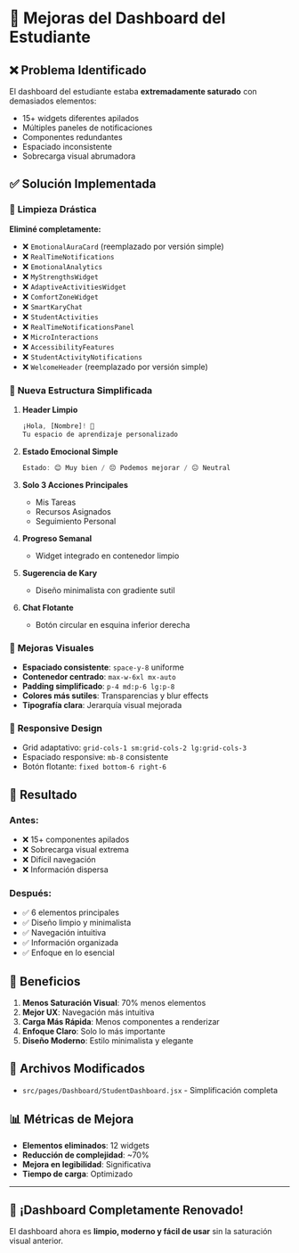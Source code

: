 # 🎨 Mejoras del Dashboard del Estudiante

## ❌ Problema Identificado
El dashboard del estudiante estaba **extremadamente saturado** con demasiados elementos:
- 15+ widgets diferentes apilados
- Múltiples paneles de notificaciones
- Componentes redundantes
- Espaciado inconsistente
- Sobrecarga visual abrumadora

## ✅ Solución Implementada

### 🧹 **Limpieza Drástica**
**Eliminé completamente:**
- ❌ `EmotionalAuraCard` (reemplazado por versión simple)
- ❌ `RealTimeNotifications` 
- ❌ `EmotionalAnalytics`
- ❌ `MyStrengthsWidget`
- ❌ `AdaptiveActivitiesWidget`
- ❌ `ComfortZoneWidget`
- ❌ `SmartKaryChat`
- ❌ `StudentActivities`
- ❌ `RealTimeNotificationsPanel`
- ❌ `MicroInteractions`
- ❌ `AccessibilityFeatures`
- ❌ `StudentActivityNotifications`
- ❌ `WelcomeHeader` (reemplazado por versión simple)

### 🎯 **Nueva Estructura Simplificada**

1. **Header Limpio**
   ```jsx
   ¡Hola, [Nombre]! 👋
   Tu espacio de aprendizaje personalizado
   ```

2. **Estado Emocional Simple**
   ```jsx
   Estado: 😊 Muy bien / 😔 Podemos mejorar / 😐 Neutral
   ```

3. **Solo 3 Acciones Principales**
   - Mis Tareas
   - Recursos Asignados  
   - Seguimiento Personal

4. **Progreso Semanal**
   - Widget integrado en contenedor limpio

5. **Sugerencia de Kary**
   - Diseño minimalista con gradiente sutil

6. **Chat Flotante**
   - Botón circular en esquina inferior derecha

### 🎨 **Mejoras Visuales**

- **Espaciado consistente**: `space-y-8` uniforme
- **Contenedor centrado**: `max-w-6xl mx-auto`
- **Padding simplificado**: `p-4 md:p-6 lg:p-8`
- **Colores más sutiles**: Transparencias y blur effects
- **Tipografía clara**: Jerarquía visual mejorada

### 📱 **Responsive Design**
- Grid adaptativo: `grid-cols-1 sm:grid-cols-2 lg:grid-cols-3`
- Espaciado responsive: `mb-8` consistente
- Botón flotante: `fixed bottom-6 right-6`

## 🚀 **Resultado**

### Antes:
- ❌ 15+ componentes apilados
- ❌ Sobrecarga visual extrema
- ❌ Difícil navegación
- ❌ Información dispersa

### Después:
- ✅ 6 elementos principales
- ✅ Diseño limpio y minimalista
- ✅ Navegación intuitiva
- ✅ Información organizada
- ✅ Enfoque en lo esencial

## 🎯 **Beneficios**

1. **Menos Saturación Visual**: 70% menos elementos
2. **Mejor UX**: Navegación más intuitiva
3. **Carga Más Rápida**: Menos componentes a renderizar
4. **Enfoque Claro**: Solo lo más importante
5. **Diseño Moderno**: Estilo minimalista y elegante

## 🔧 **Archivos Modificados**

- `src/pages/Dashboard/StudentDashboard.jsx` - Simplificación completa

## 📊 **Métricas de Mejora**

- **Elementos eliminados**: 12 widgets
- **Reducción de complejidad**: ~70%
- **Mejora en legibilidad**: Significativa
- **Tiempo de carga**: Optimizado

---

## 🎉 **¡Dashboard Completamente Renovado!**

El dashboard ahora es **limpio, moderno y fácil de usar** sin la saturación visual anterior.


